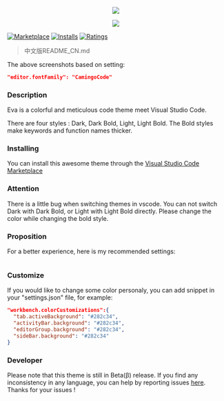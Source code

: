 <p align="center"><img src="https://raw.githubusercontent.com/fisheva/Eva-VSCode-Theme/master/static/Screenshot/Eva-Dark.png"></p>
<p align="center"><img src="https://raw.githubusercontent.com/fisheva/Eva-VSCode-Theme/master/static/Screenshot/Eva-Light.png"></p>

[![Marketplace](http://vsmarketplacebadge.apphb.com/version/fisheva.eva-vscode-theme.svg)](https://marketplace.visualstudio.com/items/fisheva.eva-vscode-theme) [![Installs](http://vsmarketplacebadge.apphb.com/installs/fisheva.eva-vscode-theme.svg)](https://marketplace.visualstudio.com/items/fisheva.eva-vscode-theme) [![Ratings](http://vsmarketplacebadge.apphb.com/rating-short/fisheva.eva-vscode-theme.svg)](https://marketplace.visualstudio.com/items/fisheva.eva-vscode-theme)

> 中文版README_CN.md

The above screenshots based on setting:
```json
"editor.fontFamily": "CamingoCode"
```


### Description
Eva is a colorful and meticulous code theme meet Visual Studio Code.

There are four styles : Dark, Dark Bold, Light, Light Bold. The Bold styles make keywords and function names thicker.

### Installing
You can install this awesome theme through the [Visual Studio Code Marketplace](https://marketplace.visualstudio.com/items/akamud.vscode-theme-onelight)

### Attention
There is a little bug when switching themes in vscode. You can not switch Dark with Dark Bold, or Light with Light Bold directly. Please change the color while changing the bold style.

### Proposition
For a better experience, here is my recommended settings:
```json

```



### Customize
If you would like to change some color personaly, you can add snippet in your "settings.json" file, for example:

```json
"workbench.colorCustomizations":{
  "tab.activeBackground": "#282c34",
  "activityBar.background": "#282c34",
  "editorGroup.background": "#282c34",
  "sideBar.background": "#282c34"
}
```

### Developer
Please note that this theme is still in Beta(β) release. If you find any inconsistency in any language, you can help by reporting issues [here](https://github.com/fisheva/Eva-code-themes). Thanks for your issues !
